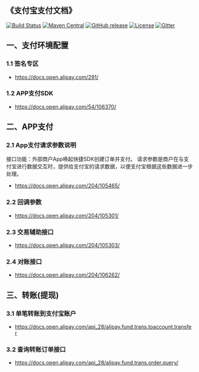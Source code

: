 ## 《支付宝支付文档》

[![Build Status](https://travis-ci.org/xuxueli/xxl-job.svg?branch=master)](https://travis-ci.org/xuxueli/xxl-job)
[![Maven Central](https://maven-badges.herokuapp.com/maven-central/com.xuxueli/xxl-job/badge.svg)](https://maven-badges.herokuapp.com/maven-central/com.xuxueli/xxl-job/)
[![GitHub release](https://img.shields.io/github/release/xuxueli/xxl-job.svg)](https://github.com/xuxueli/xxl-job/releases)
[![License](https://img.shields.io/badge/license-GPLv3-blue.svg)](http://www.gnu.org/licenses/gpl-3.0.html)
[![Gitter](https://badges.gitter.im/xuxueli/xxl-job.svg)](https://gitter.im/xuxueli/xxl-job?utm_source=badge&utm_medium=badge&utm_campaign=pr-badge)

## 一、支付环境配置

### 1.1 签名专区
- https://docs.open.alipay.com/291/

### 1.2 APP支付SDK
- https://docs.open.alipay.com/54/106370/

## 二、APP支付

### 2.1 App支付请求参数说明 
接口功能：外部商户App唤起快捷SDK创建订单并支付。
请求参数是商户在与支付宝进行数据交互时，提供给支付宝的请求数据，以便支付宝根据这些数据进一步处理。
- https://docs.open.alipay.com/204/105465/

### 2.2 回调参数
- https://docs.open.alipay.com/204/105301/

### 2.3 交易辅助接口
- https://docs.open.alipay.com/204/105303/

### 2.4 对账接口
- https://docs.open.alipay.com/204/106262/


## 三、转账(提现)

### 3.1 单笔转账到支付宝账户
- https://docs.open.alipay.com/api_28/alipay.fund.trans.toaccount.transfer

### 3.2 查询转账订单接口
- https://docs.open.alipay.com/api_28/alipay.fund.trans.order.query/